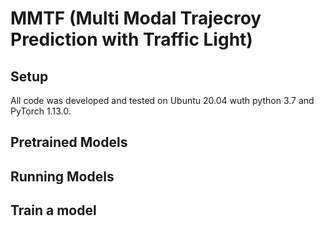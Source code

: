 # MMTF (Multi Modal Trajecroy Prediction with Traffic Light)

## Setup
All code was developed and tested on Ubuntu 20.04 wuth python 3.7 and PyTorch 1.13.0.

## Pretrained Models

## Running Models

## Train a model


